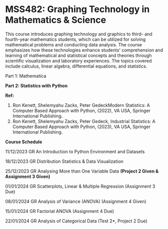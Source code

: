 # MSS482: Graphing Technology in Mathematics &amp; Science

This course introduces graphing technology and graphics to third- and fourth-year mathematics students, which can be utilized for solving mathematical problems and conducting data analysis. The course emphasizes how these technologies enhance students' comprehension and learning of mathematical and statistical concepts and theories through scientific visualization and laboratory experiences. The topics covered include calculus, linear algebra, differential equations, and statistics.

Part 1: Mathematica

**Part 2: Statistics with Python**

**Ref:**
1.	Ron Kenett, Shelemyahu Zacks, Peter GedeckModern Statistics: A Computer Based Approach with Python, (2022), VA USA, Springer International Publishing.
2.	Ron Kenett, Shelemyahu Zacks, Peter Gedeck, Industrial Statistics: A Computer Based Approach with Python, (2023), VA USA, Springer International Publishing.

**Course Schedule**

11/12/2023	GR	An Introduction to Python Environment and Datasets	

18/12/2023	GR	Distribution Statistics & Data Visualization	

25/12/2023	GR	Analysing More than One Variable Data	**(Project 2 Given  & Assignment 3 Given)**

01/01/2024	GR	Scatterplots, Linear & Multiple Regression	(Assignment 3 Due)

08/01/2024	GR	Analysis of Variance (ANOVA) 	(Assignment 4 Given)

15/01/2024	GR	Factorial ANOVA 	(Assignment 4 Due)

22/01/2024	GR	Analysis of Categorical Data	(Test 2*, Project 2 Due)





